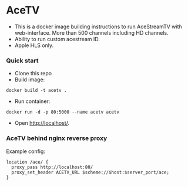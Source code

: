 # AceTV #

* This is a docker image building instructions to run AceStreamTV with web-interface. More than 500 channels including HD channels.
* Ability to run custom acestream ID.
* Apple HLS only.

### Quick start ###

* Clone this repo
* Build image: 
```
docker build -t acetv .
```

* Run container: 
```
docker run -d -p 80:5000 --name acetv acetv
```
* Open [http://localhost/](http://localhost/).

### AceTV behind nginx reverse proxy
Example config:
```
location /ace/ {
  proxy_pass http://localhost:80/
  proxy_set_header ACETV_URL $scheme://$host:$server_port/ace;
}
```
